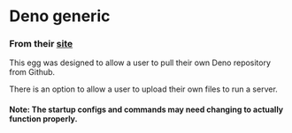 # Deno generic

### From their [site](https://deno.land/)

This egg was designed to allow a user to pull their own Deno repository from Github.

There is an option to allow a user to upload their own files to run a server.

#### Note: The startup configs and commands may need changing to actually function properly.
